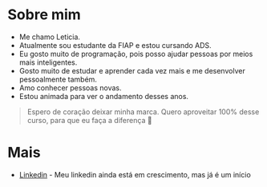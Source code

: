 # Sobre mim

- Me chamo Leticia.
- Atualmente sou estudante da FIAP e estou cursando ADS.
- Eu gosto muito de programação, pois posso ajudar pessoas por meios mais inteligentes.
- Gosto muito de estudar e aprender cada vez mais e me desenvolver pessoalmente também.
- Amo conhecer pessoas novas.
- Estou animada para ver o andamento desses anos.

> Espero de coração deixar minha
> marca. Quero aproveitar 100%
> desse curso, para que eu faça
> a diferença 💜

# Mais
- [Linkedin](https://www.linkedin.com/in/leticia-cristina-a1a988233/) - Meu linkedin ainda está em crescimento, mas já é um início
